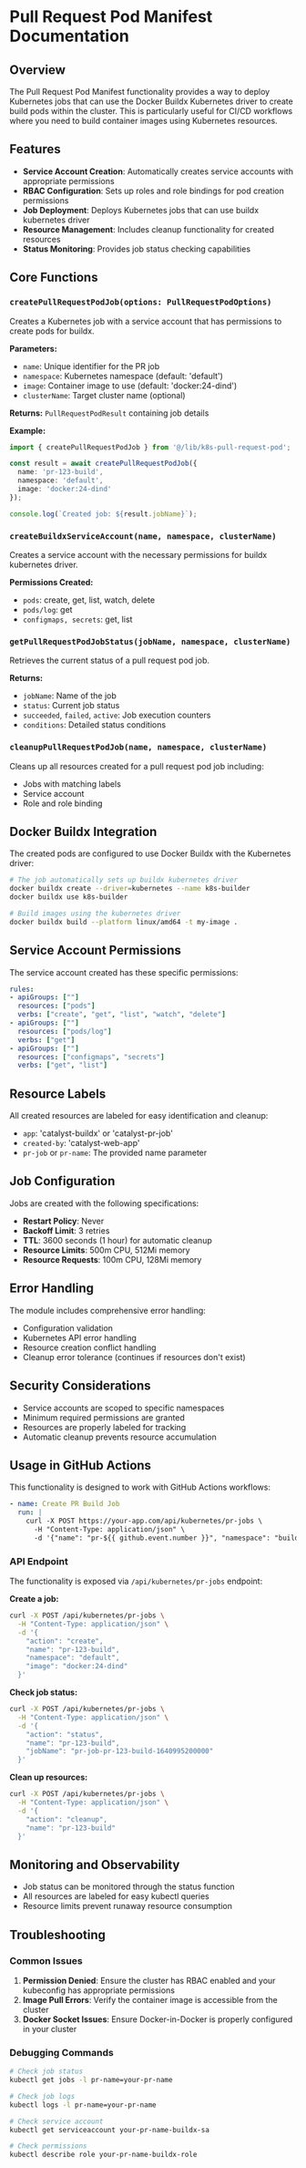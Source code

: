 # Pull Request Pod Manifest Documentation

## Overview

The Pull Request Pod Manifest functionality provides a way to deploy Kubernetes jobs that can use the Docker Buildx Kubernetes driver to create build pods within the cluster. This is particularly useful for CI/CD workflows where you need to build container images using Kubernetes resources.

## Features

- **Service Account Creation**: Automatically creates service accounts with appropriate permissions
- **RBAC Configuration**: Sets up roles and role bindings for pod creation permissions
- **Job Deployment**: Deploys Kubernetes jobs that can use buildx kubernetes driver
- **Resource Management**: Includes cleanup functionality for created resources
- **Status Monitoring**: Provides job status checking capabilities

## Core Functions

### `createPullRequestPodJob(options: PullRequestPodOptions)`

Creates a Kubernetes job with a service account that has permissions to create pods for buildx.

**Parameters:**
- `name`: Unique identifier for the PR job
- `namespace`: Kubernetes namespace (default: 'default')
- `image`: Container image to use (default: 'docker:24-dind')
- `clusterName`: Target cluster name (optional)

**Returns:** `PullRequestPodResult` containing job details

**Example:**
```typescript
import { createPullRequestPodJob } from '@/lib/k8s-pull-request-pod';

const result = await createPullRequestPodJob({
  name: 'pr-123-build',
  namespace: 'default',
  image: 'docker:24-dind'
});

console.log(`Created job: ${result.jobName}`);
```

### `createBuildxServiceAccount(name, namespace, clusterName)`

Creates a service account with the necessary permissions for buildx kubernetes driver.

**Permissions Created:**
- `pods`: create, get, list, watch, delete
- `pods/log`: get
- `configmaps, secrets`: get, list

### `getPullRequestPodJobStatus(jobName, namespace, clusterName)`

Retrieves the current status of a pull request pod job.

**Returns:**
- `jobName`: Name of the job
- `status`: Current job status
- `succeeded`, `failed`, `active`: Job execution counters
- `conditions`: Detailed status conditions

### `cleanupPullRequestPodJob(name, namespace, clusterName)`

Cleans up all resources created for a pull request pod job including:
- Jobs with matching labels
- Service account
- Role and role binding

## Docker Buildx Integration

The created pods are configured to use Docker Buildx with the Kubernetes driver:

```bash
# The job automatically sets up buildx kubernetes driver
docker buildx create --driver=kubernetes --name k8s-builder
docker buildx use k8s-builder

# Build images using the kubernetes driver
docker buildx build --platform linux/amd64 -t my-image .
```

## Service Account Permissions

The service account created has these specific permissions:

```yaml
rules:
- apiGroups: [""]
  resources: ["pods"]
  verbs: ["create", "get", "list", "watch", "delete"]
- apiGroups: [""]
  resources: ["pods/log"]
  verbs: ["get"]
- apiGroups: [""]
  resources: ["configmaps", "secrets"]
  verbs: ["get", "list"]
```

## Resource Labels

All created resources are labeled for easy identification and cleanup:

- `app`: 'catalyst-buildx' or 'catalyst-pr-job'
- `created-by`: 'catalyst-web-app'
- `pr-job` or `pr-name`: The provided name parameter

## Job Configuration

Jobs are created with the following specifications:

- **Restart Policy**: Never
- **Backoff Limit**: 3 retries
- **TTL**: 3600 seconds (1 hour) for automatic cleanup
- **Resource Limits**: 500m CPU, 512Mi memory
- **Resource Requests**: 100m CPU, 128Mi memory

## Error Handling

The module includes comprehensive error handling:

- Configuration validation
- Kubernetes API error handling
- Resource creation conflict handling
- Cleanup error tolerance (continues if resources don't exist)

## Security Considerations

- Service accounts are scoped to specific namespaces
- Minimum required permissions are granted
- Resources are properly labeled for tracking
- Automatic cleanup prevents resource accumulation

## Usage in GitHub Actions

This functionality is designed to work with GitHub Actions workflows:

```yaml
- name: Create PR Build Job
  run: |
    curl -X POST https://your-app.com/api/kubernetes/pr-jobs \
      -H "Content-Type: application/json" \
      -d '{"name": "pr-${{ github.event.number }}", "namespace": "builds"}'
```

### API Endpoint

The functionality is exposed via `/api/kubernetes/pr-jobs` endpoint:

**Create a job:**
```bash
curl -X POST /api/kubernetes/pr-jobs \
  -H "Content-Type: application/json" \
  -d '{
    "action": "create",
    "name": "pr-123-build",
    "namespace": "default",
    "image": "docker:24-dind"
  }'
```

**Check job status:**
```bash
curl -X POST /api/kubernetes/pr-jobs \
  -H "Content-Type: application/json" \
  -d '{
    "action": "status",
    "name": "pr-123-build",
    "jobName": "pr-job-pr-123-build-1640995200000"
  }'
```

**Clean up resources:**
```bash
curl -X POST /api/kubernetes/pr-jobs \
  -H "Content-Type: application/json" \
  -d '{
    "action": "cleanup",
    "name": "pr-123-build"
  }'
```

## Monitoring and Observability

- Job status can be monitored through the status function
- All resources are labeled for easy kubectl queries
- Resource limits prevent runaway resource consumption

## Troubleshooting

### Common Issues

1. **Permission Denied**: Ensure the cluster has RBAC enabled and your kubeconfig has appropriate permissions
2. **Image Pull Errors**: Verify the container image is accessible from the cluster
3. **Docker Socket Issues**: Ensure Docker-in-Docker is properly configured in your cluster

### Debugging Commands

```bash
# Check job status
kubectl get jobs -l pr-name=your-pr-name

# Check job logs
kubectl logs -l pr-name=your-pr-name

# Check service account
kubectl get serviceaccount your-pr-name-buildx-sa

# Check permissions
kubectl describe role your-pr-name-buildx-role
```